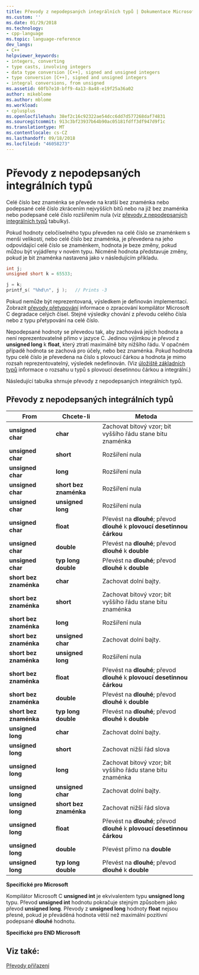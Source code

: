 ```yaml
---
title: Převody z nepodepsaných integrálních typů | Dokumentace Microsoftu
ms.custom: ''
ms.date: 01/29/2018
ms.technology:
- cpp-language
ms.topic: language-reference
dev_langs:
- C++
helpviewer_keywords:
- integers, converting
- type casts, involving integers
- data type conversion [C++], signed and unsigned integers
- type conversion [C++], signed and unsigned integers
- integral conversions, from unsigned
ms.assetid: 60fb7e10-bff9-4a13-8a48-e19f25a36a02
author: mikeblome
ms.author: mblome
ms.workload:
- cplusplus
ms.openlocfilehash: 38ef2c16c92322ae54dcc6dd7d577268daf74831
ms.sourcegitcommit: 913c3bf23937b64b90ac05181fdff3df947d9f1c
ms.translationtype: MT
ms.contentlocale: cs-CZ
ms.lasthandoff: 09/18/2018
ms.locfileid: "46058273"
---
```

# <a name="conversions-from-unsigned-integral-types"></a>Převody z nepodepsaných integrálních typů

Celé číslo bez znaménka se převede na kratší bez znaménka nebo podepsané celé číslo zkrácením nejvyšších bitů nebo na již bez znaménka nebo podepsané celé číslo rozšířením nula (viz [převody z nepodepsaných integrálních typů](#_clang_table_4..3) tabulky).

Pokud hodnoty celočíselného typu převeden na celé číslo se znaménkem s menší velikostí, nebo celé číslo bez znaménka, je převedena na jeho odpovídající celé číslo se znaménkem, hodnota je beze změny, pokud můžou být vyjádřeny v novém typu. Nicméně hodnota představuje změny, pokud je bit znaménka nastavená jako v následujícím příkladu.

```C
int j;
unsigned short k = 65533;

j = k;
printf_s( "%hd\n", j );   // Prints -3
```

Pokud nemůže být reprezentovaná, výsledkem je definován implementací. Zobrazit [převody přetypování](../c-language/type-cast-conversions.md) informace o zpracování kompilátor Microsoft C degradace celých čísel. Stejné výsledky chování z převodu celého čísla nebo z typu přetypování na celé číslo.

Nepodepsané hodnoty se převedou tak, aby zachovává jejich hodnota a není reprezentovatelné přímo v jazyce C. Jedinou výjimkou je převod z **unsigned long** k **float**, který ztratí maximálně bity nižšího řádu. V opačném případě hodnota se zachová pro účely, nebo bez znaménka. Pokud hodnota typu celé číslo je převedena na číslo s plovoucí čárkou a hodnota je mimo rozsah reprezentovatelný, výsledek nedefinován. (Viz [úložiště základních typů](../c-language/storage-of-basic-types.md) informace o rozsahu u typů s plovoucí desetinnou čárkou a integrální.)

Následující tabulka shrnuje převody z nepodepsaných integrálních typů.

## <a name="conversions-from-unsigned-integral-types"></a>Převody z nepodepsaných integrálních typů

|From|Chcete-li|Metoda|
|----------|--------|------------|
|**unsigned char**|**char**|Zachovat bitový vzor; bit vyššího řádu stane bitu znaménka|
|**unsigned char**|**short**|Rozšíření nula|
|**unsigned char**|**long**|Rozšíření nula|
|**unsigned char**|**short bez znaménka**|Rozšíření nula|
|**unsigned char**|**unsigned long**|Rozšíření nula|
|**unsigned char**|**float**|Převést na **dlouhé**; převod **dlouhé** k **plovoucí desetinnou čárkou**|
|**unsigned char**|**double**|Převést na **dlouhé**; převod **dlouhé** k **double**|
|**unsigned char**|**typ long double**|Převést na **dlouhé**; převod **dlouhé** k **double**|
|**short bez znaménka**|**char**|Zachovat dolní bajty.|
|**short bez znaménka**|**short**|Zachovat bitový vzor; bit vyššího řádu stane bitu znaménka|
|**short bez znaménka**|**long**|Rozšíření nula|
|**short bez znaménka**|**unsigned char**|Zachovat dolní bajty.|
|**short bez znaménka**|**unsigned long**|Rozšíření nula|
|**short bez znaménka**|**float**|Převést na **dlouhé**; převod **dlouhé** k **plovoucí desetinnou čárkou**|
|**short bez znaménka**|**double**|Převést na **dlouhé**; převod **dlouhé** k **double**|
|**short bez znaménka**|**typ long double**|Převést na **dlouhé**; převod **dlouhé** k **double**|
|**unsigned long**|**char**|Zachovat dolní bajty.|
|**unsigned long**|**short**|Zachovat nižší řád slova|
|**unsigned long**|**long**|Zachovat bitový vzor; bit vyššího řádu stane bitu znaménka|
|**unsigned long**|**unsigned char**|Zachovat dolní bajty.|
|**unsigned long**|**short bez znaménka**|Zachovat nižší řád slova|
|**unsigned long**|**float**|Převést na **dlouhé**; převod **dlouhé** k **plovoucí desetinnou čárkou**|
|**unsigned long**|**double**|Převést přímo na **double**|
|**unsigned long**|**typ long double**|Převést na **dlouhé**; převod **dlouhé** k **double**|

**Specifické pro Microsoft**

Kompilátor Microsoft C **unsigned int** je ekvivalentem typu **unsigned long** typu. Převod **unsigned int** hodnotu pokračuje stejným způsobem jako převod **unsigned long**. Převody z **unsigned long** hodnoty **float** nejsou přesné, pokud je převáděná hodnota větší než maximální pozitivní podepsané **dlouhé** hodnotu.

**Specifické pro END Microsoft**

## <a name="see-also"></a>Viz také:

[Převody přiřazení](../c-language/assignment-conversions.md)
